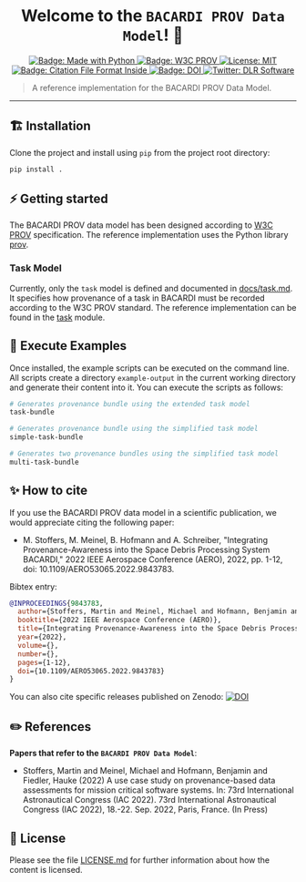 <!--
SPDX-FileCopyrightText: 2023 German Aerospace Center (DLR)

SPDX-License-Identifier: CC0-1.0
-->

<h1 align="center">Welcome to the <code>BACARDI PROV Data Model</code>! 👋</h1>
<p align="center">
  <a href="https://img.shields.io/badge/Made%20with-Python-1f425f.svg">
    <img src="https://img.shields.io/badge/Made%20with-Python-1f425f.svg" alt="Badge: Made with Python"/>
  </a>
  <a href="https://www.w3.org/TR/prov-overview/">
    <img alt="Badge: W3C PROV" src="https://img.shields.io/static/v1?logo=w3c&label=&message=PROV&labelColor=2c2c32&color=007acc&logoColor=007acc?logoWidth=200" target="_blank" />
  </a>
  <a href="https://github.com/dlr-sc/gitlab2prov/blob/master/LICENSE">
    <img alt="License: MIT" src="https://img.shields.io/badge/license-MIT-yellow.svg" target="_blank" />
  </a>
  <a href="https://citation-file-format.github.io/">
    <img alt="Badge: Citation File Format Inside" src="https://img.shields.io/badge/-citable%20software-green" target="_blank" />
  </a>
  <a href="https://zenodo.org/badge/latestdoi/587256493">
    <img alt="Badge: DOI" src="https://zenodo.org/badge/587256493.svg" target="_blank" />
  </a>
  <a href="https://twitter.com/dlr_software">
    <img alt="Twitter: DLR Software" src="https://img.shields.io/twitter/follow/dlr_software.svg?style=social" target="_blank" />
  </a>
</p>


> A reference implementation for the BACARDI PROV Data Model.

---


## ️🏗️ ️Installation

Clone the project and install using `pip` from the project root directory:

```bash
pip install .
```

## ⚡ Getting started

The BACARDI PROV data model has been designed according to [W3C PROV](https://www.w3.org/TR/prov-overview/) specification.
The reference implementation uses the Python library [prov](https://github.com/trungdong/prov).

### Task Model

Currently, only the `task` model is defined and documented in [docs/task.md](docs/task.md).
It specifies how provenance of a task in BACARDI must be recorded according to the W3C PROV standard.
The reference implementation can be found in the [task](bacardi_prov_model/task.py) module.

## 🚀‍ Execute Examples

Once installed, the example scripts can be executed on the command line.
All scripts create a directory `example-output` in the current working directory and generate their content into it.
You can execute the scripts as follows:

```sh
# Generates provenance bundle using the extended task model
task-bundle

# Generates provenance bundle using the simplified task model
simple-task-bundle

# Generates two provenance bundles using the simplified task model
multi-task-bundle
```

## ✨ How to cite

If you use the BACARDI PROV data model in a scientific publication, we would appreciate citing the following paper:

* M. Stoffers, M. Meinel, B. Hofmann and A. Schreiber, "Integrating Provenance-Awareness into the Space Debris Processing System BACARDI," 2022 IEEE Aerospace Conference (AERO), 2022, pp. 1-12, doi: 10.1109/AERO53065.2022.9843783.

Bibtex entry:

```BibTeX
@INPROCEEDINGS{9843783,
  author={Stoffers, Martin and Meinel, Michael and Hofmann, Benjamin and Schreiber, Andreas},
  booktitle={2022 IEEE Aerospace Conference (AERO)}, 
  title={Integrating Provenance-Awareness into the Space Debris Processing System BACARDI}, 
  year={2022},
  volume={},
  number={},
  pages={1-12},
  doi={10.1109/AERO53065.2022.9843783}
}
```

You can also cite specific releases published on Zenodo: [![DOI](https://zenodo.org/badge/587256493.svg)](https://zenodo.org/badge/latestdoi/587256493)

## ✏️ References

**Papers that refer to the `BACARDI PROV Data Model`**:

* Stoffers, Martin and Meinel, Michael and Hofmann, Benjamin and Fiedler, Hauke  (2022) A use case study on provenance-based data assessments for mission critical software systems.   In: 73rd International Astronautical Congress (IAC 2022).  73rd International Astronautical Congress (IAC 2022), 18.-22. Sep. 2022, Paris, France.       (In Press)  


## 📝 License

Please see the file [LICENSE.md](LICENSE.md) for further information about how the content is licensed.
